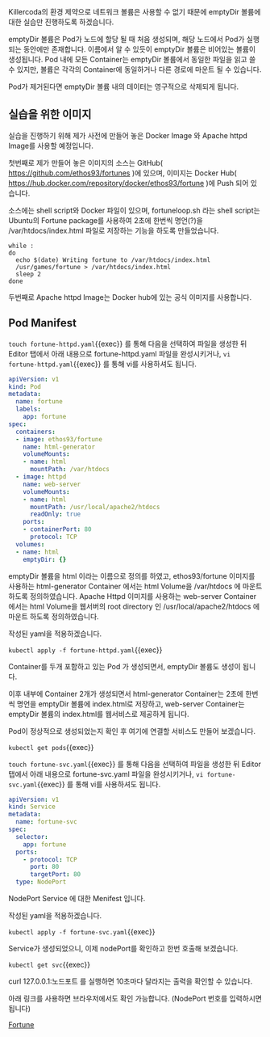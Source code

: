 Killercoda의 환경 제약으로 네트워크 볼륨은 사용할 수 없기 때문에 emptyDir 볼륨에 대한 실습만 진행하도록 하겠습니다.

emptyDir 볼륨은 Pod가 노드에 할당 될 때 처음 생성되며, 해당 노드에서 Pod가 실행되는 동안에만 존재합니다. 이름에서 알 수 있듯이 emptyDir 볼륨은 비어있는 볼륨이 생성됩니다. Pod 내에 모든 Container는 emptyDir 볼륨에서 동일한 파일을 읽고 쓸 수 있지만, 볼륨은 각각의 Container에 동일하거나 다른 경로에 마운트 될 수 있습니다.

Pod가 제거된다면 emptyDir 볼륨 내의 데이터는 영구적으로 삭제되게 됩니다.

## 실습을 위한 이미지

실습을 진행하기 위해 제가 사전에 만들어 놓은 Docker Image 와 Apache httpd Image를 사용할 예정입니다.

첫번째로 제가 만들어 놓은 이미지의 소스는 GitHub( https://github.com/ethos93/fortunes )에 있으며, 이미지는 Docker Hub( https://hub.docker.com/repository/docker/ethos93/fortune )에 Push 되어 있습니다.

소스에는 shell script와 Docker 파일이 있으며, fortuneloop.sh 라는 shell script는 Ubuntu의 Fortune package를 사용하여 2초에 한번씩 명언(?)을 /var/htdocs/index.html 파일로 저장하는 기능을 하도록 만들었습니다.

```shell
while :
do
  echo $(date) Writing fortune to /var/htdocs/index.html
  /usr/games/fortune > /var/htdocs/index.html
  sleep 2
done
```


두번째로 Apache httpd Image는 Docker hub에 있는 공식 이미지를 사용합니다.

## Pod Manifest

`touch fortune-httpd.yaml`{{exec}} 를 통해 다음을 선택하여 파일을 생성한 뒤 Editor 탭에서 아래 내용으로 fortune-httpd.yaml 파일을 완성시키거나, `vi fortune-httpd.yaml`{{exec}} 를 통해 vi를 사용하셔도 됩니다.

```yaml
apiVersion: v1
kind: Pod
metadata:
  name: fortune
  labels:
    app: fortune
spec:
  containers:
  - image: ethos93/fortune
    name: html-generator
    volumeMounts:
    - name: html
      mountPath: /var/htdocs
  - image: httpd
    name: web-server
    volumeMounts:
    - name: html
      mountPath: /usr/local/apache2/htdocs
      readOnly: true
    ports:
    - containerPort: 80
      protocol: TCP
  volumes:
  - name: html
    emptyDir: {}
```

emptyDir 볼륨을 html 이라는 이름으로 정의를 하였고, ethos93/fortune 이미지를 사용하는 html-generator Container 에서는 html Volume을 /var/htdocs 에 마운트 하도록 정의하였습니다.
Apache Httpd 이미지를 사용하는 web-server Container에서는 html Volume을 웹서버의 root directory 인 /usr/local/apache2/htdocs 에 마운트 하도록 정의하였습니다.

작성된 yaml을 적용하겠습니다.

`kubectl apply -f fortune-httpd.yaml`{{exec}}

Container를 두개 포함하고 있는 Pod 가 생성되면서, emptyDir 볼륨도 생성이 됩니다.

이후 내부에 Container 2개가 생성되면서 html-generator Container는 2초에 한번씩 명언을 emptyDir 볼륨에 index.html로 저장하고, web-server Container는 emptyDir 볼륨의 index.html를 웹서비스로 제공하게 됩니다.

Pod이 정상적으로 생성되었는지 확인 후 여기에 연결할 서비스도 만들어 보겠습니다.

`kubectl get pods`{{exec}}

`touch fortune-svc.yaml`{{exec}} 를 통해 다음을 선택하여 파일을 생성한 뒤 Editor 탭에서 아래 내용으로 fortune-svc.yaml 파일을 완성시키거나, `vi fortune-svc.yaml`{{exec}} 를 통해 vi를 사용하셔도 됩니다.

```yaml
apiVersion: v1
kind: Service
metadata:
  name: fortune-svc
spec:
  selector:
    app: fortune
  ports:
    - protocol: TCP
      port: 80
      targetPort: 80
  type: NodePort
```

NodePort Service 에 대한 Menifest 입니다.

작성된 yaml을 적용하겠습니다.

`kubectl apply -f fortune-svc.yaml`{{exec}}

Service가 생성되었으니, 이제 nodePort를 확인하고 한번 호출해 보겠습니다.

`kubectl get svc`{{exec}}

curl 127.0.0.1:노드포트 를 실행하면 10초마다 달라지는 출력을 확인할 수 있습니다.

아래 링크를 사용하면 브라우저에서도 확인 가능합니다.
(NodePort 번호를 입력하시면 됩니다)

[Fortune]({{TRAFFIC_SELECTOR}})
